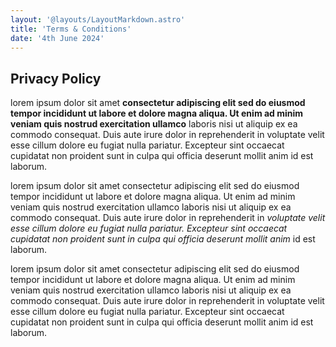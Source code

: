 ```yaml
---
layout: '@layouts/LayoutMarkdown.astro'
title: 'Terms & Conditions'
date: '4th June 2024'
---
```


## Privacy Policy

lorem ipsum dolor sit amet **consectetur adipiscing elit sed do eiusmod tempor incididunt ut labore et dolore magna aliqua. Ut enim ad minim veniam quis nostrud exercitation ullamco** laboris nisi ut aliquip ex ea commodo consequat. Duis aute irure dolor in reprehenderit in voluptate velit esse cillum dolore eu fugiat nulla pariatur. Excepteur sint occaecat cupidatat non proident sunt in culpa qui officia deserunt mollit anim id est laborum.

lorem ipsum dolor sit amet consectetur adipiscing elit sed do eiusmod tempor incididunt ut labore et dolore magna aliqua. Ut enim ad minim veniam quis nostrud exercitation ullamco laboris nisi ut aliquip ex ea commodo consequat. Duis aute irure dolor in reprehenderit in _voluptate velit esse cillum dolore eu fugiat nulla pariatur. Excepteur sint occaecat cupidatat non proident sunt in culpa qui officia deserunt mollit anim_ id est laborum.

lorem ipsum dolor sit amet consectetur adipiscing elit sed do eiusmod tempor incididunt ut labore et dolore magna aliqua. Ut enim ad minim veniam quis nostrud exercitation ullamco laboris nisi ut aliquip ex ea commodo consequat. Duis aute irure dolor in reprehenderit in voluptate velit esse cillum dolore eu fugiat nulla pariatur. Excepteur sint occaecat cupidatat non proident sunt in culpa qui officia deserunt mollit anim id est laborum.
